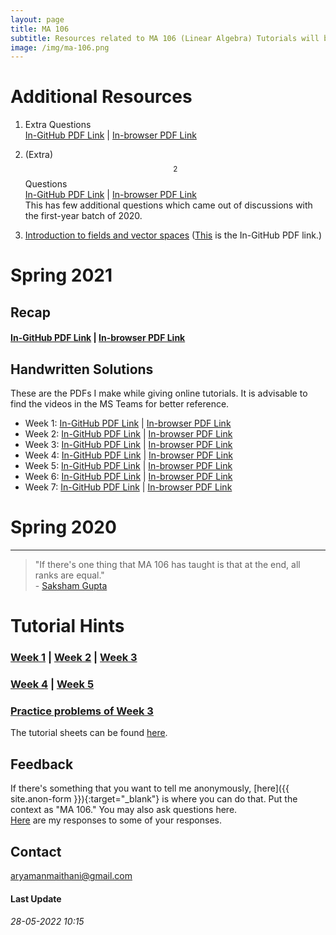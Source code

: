 ```yaml
---
layout: page
title: MA 106
subtitle: Resources related to MA 106 (Linear Algebra) Tutorials will be posted here
image: /img/ma-106.png
---
```


# Additional Resources
1. Extra Questions  
[In-GitHub PDF Link](https://github.com/aryamanmaithani/ma-106-2021-tut/blob/master/extra.pdf) | [In-browser PDF Link](https://aryamanmaithani.github.io/ma-106-2021-tut/extra.pdf)

2. (Extra)$$^2$$ Questions  
[In-GitHub PDF Link](https://github.com/aryamanmaithani/ma-106-2021-tut/blob/master/extra-2.pdf) | [In-browser PDF Link](https://aryamanmaithani.github.io/ma-106-2021-tut/extra-2.pdf)  
This has few additional questions which came out of discussions with the first-year batch of 2020.

3. [Introduction to fields and vector spaces](https://aryamanmaithani.github.io/ma-106-2021-tut/fields-and-vector-spaces.pdf) ([This](https://github.com/aryamanmaithani/ma-106-2021-tut/blob/main/fields-and-vector-spaces.pdf) is the In-GitHub PDF link.)

# Spring 2021

## Recap

#### [In-GitHub PDF Link](https://github.com/aryamanmaithani/ma-106-2021-tut/blob/main/recap.pdf) | [In-browser PDF Link](https://aryamanmaithani.github.io/ma-106-2021-tut/recap.pdf)

## Handwritten Solutions
These are the PDFs I make while giving online tutorials. It is advisable to find the videos in the MS Teams for better reference.

* Week 1: [In-GitHub PDF Link](https://github.com/aryamanmaithani/ma-106-2021-tut/blob/master/handwritten/1.pdf) \| [In-browser PDF Link](https://aryamanmaithani.github.io/ma-106-2021-tut/handwritten/1.pdf)
* Week 2: [In-GitHub PDF Link](https://github.com/aryamanmaithani/ma-106-2021-tut/blob/master/handwritten/2.pdf) \| [In-browser PDF Link](https://aryamanmaithani.github.io/ma-106-2021-tut/handwritten/2.pdf)
* Week 3: [In-GitHub PDF Link](https://github.com/aryamanmaithani/ma-106-2021-tut/blob/master/handwritten/3.pdf) \| [In-browser PDF Link](https://aryamanmaithani.github.io/ma-106-2021-tut/handwritten/3.pdf)
* Week 4: [In-GitHub PDF Link](https://github.com/aryamanmaithani/ma-106-2021-tut/blob/master/handwritten/4.pdf) \| [In-browser PDF Link](https://aryamanmaithani.github.io/ma-106-2021-tut/handwritten/4.pdf)
* Week 5: [In-GitHub PDF Link](https://github.com/aryamanmaithani/ma-106-2021-tut/blob/master/handwritten/5.pdf) \| [In-browser PDF Link](https://aryamanmaithani.github.io/ma-106-2021-tut/handwritten/5.pdf)
* Week 6: [In-GitHub PDF Link](https://www.youtube.com/watch?v=dQw4w9WgXcQ) \| [In-browser PDF Link](https://www.youtube.com/watch?v=dQw4w9WgXcQ)
* Week 7: [In-GitHub PDF Link](https://github.com/aryamanmaithani/ma-106-2021-tut/blob/master/handwritten/7.pdf) \| [In-browser PDF Link](https://aryamanmaithani.github.io/ma-106-2021-tut/handwritten/7.pdf)

# Spring 2020

---

> "If there's one thing that MA 106 has taught is that at the end, all ranks are equal."   
> \- [Saksham Gupta](/tuts/ma-106/saksham-gupta.jpg)

# Tutorial Hints
### [Week 1](https://github.com/aryamanmaithani/ma-106-tut/blob/master/Hints/Week-1.pdf) | [Week 2](https://github.com/aryamanmaithani/ma-106-tut/blob/master/Hints/Week-2.pdf) | [Week 3](https://github.com/aryamanmaithani/ma-106-tut/blob/master/Hints/Week-3.pdf)
### [Week 4](https://github.com/aryamanmaithani/ma-106-tut/blob/master/Hints/Week-4.pdf) | [Week 5](https://github.com/aryamanmaithani/ma-106-tut/blob/master/Hints/Week-5.pdf)  
### [Practice problems of Week 3](https://github.com/aryamanmaithani/ma-106-tut/blob/master/Hints/tut-3-extra.pdf)

The tutorial sheets can be found [here](https://github.com/aryamanmaithani/ma-106-tut/tree/master/Tutorial%20Sheets).  

## Feedback
If there's something that you want to tell me anonymously, [here]({{ site.anon-form }}){:target="_blank"} is where you can do that. Put the context as "MA 106." You may also ask questions here.  
[Here](/tuts/ma-106/responses) are my responses to some of your responses.

## Contact
[aryamanmaithani@gmail.com](mailto:aryamanmaithani@gmail.com)  

#### Last Update
###### 28-05-2022 10:15